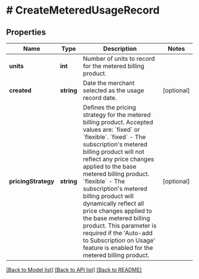 # # CreateMeteredUsageRecord

## Properties

Name | Type | Description | Notes
------------ | ------------- | ------------- | -------------
**units** | **int** | Number of units to record for the metered billing product. |
**created** | **string** | Date the merchant selected as the usage record date. | [optional]
**pricingStrategy** | **string** | Defines the pricing strategy for the metered billing product. Accepted values are: &#x60;fixed&#x60; or &#x60;flexible&#x60;. &#x60;fixed&#x60; - The subscription&#39;s metered billing product will not reflect any price changes applied to the base metered billing product. &#x60;flexible&#x60; - The subscription&#39;s metered billing product will dynamically reflect all price changes applied to the base metered billing product. This parameter is required if the &#39;Auto-add to Subscription on Usage&#39; feature is enabled for the metered billing product. | [optional]

[[Back to Model list]](../../README.md#models) [[Back to API list]](../../README.md#endpoints) [[Back to README]](../../README.md)

